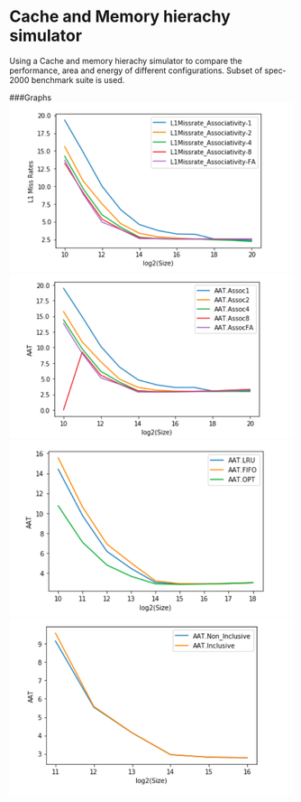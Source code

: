 # Cache and Memory hierachy simulator
Using a Cache and memory hierachy simulator to compare the performance, area and energy of different configurations. Subset of spec-2000 benchmark suite is used.


###Graphs
![result](https://github.com/mousepack/Cache-and-Memory-hierachy-simulator/blob/ba10f44c34874625f77726b4a4d55af8bcfa42e7/L1missrate.png)
![result](https://github.com/mousepack/Cache-and-Memory-hierachy-simulator/blob/ba10f44c34874625f77726b4a4d55af8bcfa42e7/AAT.png)
![result](https://github.com/mousepack/Cache-and-Memory-hierachy-simulator/blob/ba10f44c34874625f77726b4a4d55af8bcfa42e7/AATvsLog(Size).png)
![result](https://github.com/mousepack/Cache-and-Memory-hierachy-simulator/blob/ba10f44c34874625f77726b4a4d55af8bcfa42e7/AATvsLog(Cache%20Size).png)
